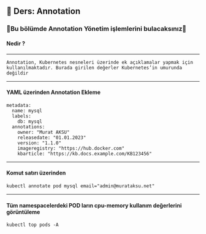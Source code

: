 ## 🧑 Ders: Annotation

### 📗Bu bölümde Annotation Yönetim işlemlerini bulacaksınız📗

#### Nedir ?
***
```
Annotation, Kubernetes nesneleri üzerinde ek açıklamalar yapmak için kullanılmaktadır. Burada girilen değerler Kubernetes’in umurunda değildir
```
***
#### YAML üzerinden Annotation Ekleme
```
metadata:
  name: mysql
  labels:
    db: mysql
  annotations:
    owner: "Murat AKSU"
    releasedate: "01.01.2023"
    version: "1.1.0"
    imageregistry: "https://hub.docker.com"
    kbarticle: "https://kb.docs.example.com/KB123456"
```
***
#### Komut satırı üzerinden 
```
kubectl annotate pod mysql email="admin@murataksu.net"
```
***
#### Tüm namespacelerdeki POD ların cpu-memory kullanım değerlerini görüntüleme
```
kubectl top pods -A
```
